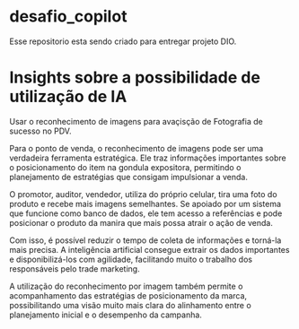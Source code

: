 # desafio_copilot

Esse repositorio esta sendo criado para entregar projeto DIO.

# Insights sobre a possibilidade de utilização de IA

Usar o reconhecimento de imagens para avaçisção de Fotografia de sucesso no PDV.

Para o ponto de venda, o reconhecimento de imagens pode ser uma verdadeira ferramenta estratégica. Ele traz informações importantes sobre o posicionamento do item na gondula expositora, permitindo o planejamento de estratégias que consigam impulsionar a venda.

O promotor, auditor, vendedor, utiliza do próprio celular, tira uma foto do produto e recebe mais imagens semelhantes. Se apoiado por um sistema que funcione como banco de dados, ele tem acesso a referências e pode posicionar o produto da manira que mais possa atrair o ação de venda.

Com isso, é possível reduzir o tempo de coleta de informações e torná-la mais precisa. A inteligência artificial consegue extrair os dados importantes e disponibilizá-los com agilidade, facilitando muito o trabalho dos responsáveis pelo trade marketing.

A utilização do reconhecimento por imagem também permite o acompanhamento das estratégias de posicionamento da marca, possibilitando uma visão muito mais clara do alinhamento entre o planejamento inicial e o desempenho da campanha.
